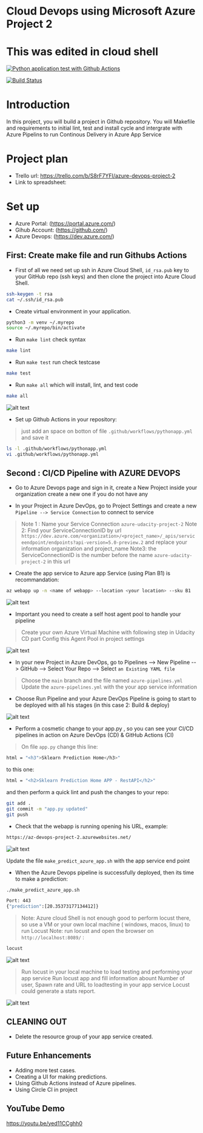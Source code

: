 # Cloud Devops using Microsoft Azure Project 2

# This was edited in cloud shell

[![Python application test with Github Actions](https://github.com/huy-js/azure-udacity-project-2/actions/workflows/pythonapp.yml/badge.svg)](https://github.com/huy-js/azure-udacity-project-2/actions/workflows/pythonapp.yml)

[![Build Status](https://dev.azure.com/huycntt/azure-udacity-project-2/_apis/build/status/huy-js.azure-udacity-project-2?branchName=main)](https://dev.azure.com/huycntt/azure-udacity-project-2/_build/latest?definitionId=20&branchName=main)

# Introduction
In this project, you will build a project in Github repository. You will Makefile and requirements to initial lint, test and install cycle and intergrate with Azure Pipelins to run Continous Delivery in Azure App Service

# Project plan
* Trello url: https://trello.com/b/S8rF7YFI/azure-devops-project-2
* Link to spreadsheet: 

# Set up
* Azure Portal: (https://portal.azure.com/)
* Gihub Account: (https://github.com/)
* Azure Devops: (https://dev.azure.com/)

## First: Create make file and run Githubs Actions
* First of all we need set up ssh in Azure Cloud Shell, `id_rsa.pub` key to your GitHub repo (ssh keys) and then clone the project into Azure Cloud Shell.

```sh
ssh-keygen -t rsa
cat ~/.ssh/id_rsa.pub
```

* Create virtual environment in your application.

```sh
python3 -m venv ~/.myrepo
source ~/.myrepo/bin/activate
```
* Run `make lint` check syntax

```sh
make lint
```
* Run `make test` run check testcase

```sh
make test
```
* Run `make all` which will install, lint, and test code

```sh
make all
```

![alt text](https://github.com/huy-js/azure-udacity-project-2/blob/main/images/make-all.png)

* Set up Github Actions in your repository:

> just add an space on botton of file `.github/workflows/pythonapp.yml` and save it

```sh
ls -l .github/workflows/pythonapp.yml
vi .github/workflows/pythonapp.yml
```

## Second : CI/CD Pipeline with AZURE DEVOPS

* Go to Azure Devops page and sign in it, create a New Project inside your organization create a new one if you do not have any

* In your Project in Azure DevOps, go to Project Settings and create a new `Pipeline --> Service Connection` to connect to service

> Note 1 : Name your Service Connection `azure-udacity-project-2`
> Note 2: Find your ServiceConnectionID by url `https://dev.azure.com/<organization>/<project_name>/_apis/serviceendpoint/endpoints?api-version=5.0-preview.2` and replace your information organization and project_name
> Note3: the ServiceConnectionID is the number before the name `azure-udacity-project-2` in this url

* Create the app service to Azure app Service (using Plan B1) is recommandation:

```sh
az webapp up -n <name of webapp> --location <your location> --sku B1
```
![alt text](https://github.com/huy-js/azure-udacity-project-2/blob/main/images/appservice.png)

* Important you need to create a self host agent pool to handle your pipeline
> Create your own Azure Virtual Machine with following step in Udacity CD part
> Config this Agent Pool in project settings

![alt text](https://github.com/huy-js/azure-udacity-project-2/blob/main/images/agentpool.png)

* In your new Project in Azure DevOps, go to Pipelines --> New Pipeline --> GitHub --> Select Your Repo --> Select `an Existing YAML file`

> Choose the `main` branch and the file named `azure-pipelines.yml`
> Update the `azure-pipelines.yml` with the your app service information

* Choose Run Pipeline and your Azure DevOps Pipeline is going to start to be deployed with all his stages (in this case 2: Build & deploy)

![alt text](https://github.com/huy-js/azure-udacity-project-2/blob/main/images/custom-yaml-file.png)

* Perform a cosmetic change to your app.py , so you can see your CI/CD pipelines in action on Azure DevOps (CD) & GitHub Actions (CI)

> On file `app.py` change this line:

```sh
html = "<h3">Sklearn Prediction Home</h3>"
```

to this one:

```sh
html = "<h2>Sklearn Prediction Home APP - RestAPI</h2>"
```

and then perform a quick lint and push the changes to your repo:

```sh
git add .
git commit -m "app.py updated"
git push
```

* Check that the webapp is running opening his URL, example:

```sh
https://az-devops-project-2.azurewebsites.net/
```
![alt text](https://github.com/huy-js/azure-udacity-project-2/blob/main/images/change_to_restapi.png)

Update the file `make_predict_azure_app.sh` with the app service end point

* When the Azure Devops pipeline is successfully deployed, then its time to make a prediction:

```sh
./make_predict_azure_app.sh
```

```sh
Port: 443
{"prediction":[20.35373177134412]}
```

> Note: Azure cloud Shell is not enough good to perform locust there, so use a VM or your own local machine ( windows, macos, linux) to run Locust
> Note: run locust and open the browser on `http://localhost:8089/` :

```sh
locust
```

![alt text](https://github.com/huy-js/azure-udacity-project-2/blob/main/images/locust-ui.png)

> Run locust in your local machine to load testing and performing your app service
> Run locust app and fill information abount Number of user, Spawn rate and URL to loadtesting in your app service
> Locust could generate a stats report.

![alt text](https://github.com/huy-js/azure-udacity-project-2/blob/main/images/locust.png)

## CLEANING OUT

* Delete the resource group of your app service created.

## Future Enhancements

* Adding more test cases.
* Creating a UI for making predictions.
* Using Github Actions instead of Azure pipelines. 
* Using Circle CI in project

## YouTube Demo
https://youtu.be/yed11CCghh0